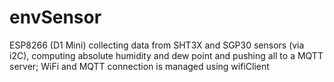 # envSensor
ESP8266 (D1 Mini) collecting data from SHT3X and SGP30 sensors (via i2C), computing absolute humidity and dew point and pushing all to a MQTT server; WiFi and MQTT connection is managed using wifiClient
